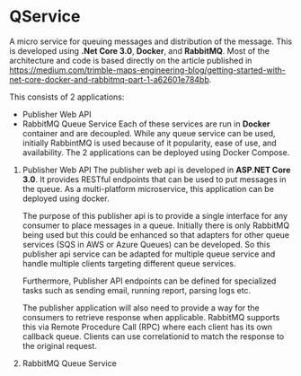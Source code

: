 # QService

A micro service for queuing messages and distribution of the message. This is developed using **.Net Core 3.0**, **Docker**, and **RabbitMQ**. Most of the architecture and code is based directly on the article published in <https://medium.com/trimble-maps-engineering-blog/getting-started-with-net-core-docker-and-rabbitmq-part-1-a62601e784bb>.

This consists of 2 applications:

- Publisher Web API
- RabbitMQ Queue Service
Each of these services are run in **Docker** container and are decoupled. While any queue service can be used, initially RabbintMQ is used because of it popularity, ease of use, and availability. The 2 applications can be deployed using Docker Compose.

1. Publisher Web API
    The publisher web api is developed in **ASP.NET Core 3.0**. It provides RESTful endpoints that can be used to put messages in the queue. As a multi-platform microservice, this application can be deployed using docker.

    The purpose of this publisher api is to provide a single interface for any consumer to place messages in a queue. Initially there is only RabbitMQ being used but this could be enhanced so that adapters for other queue services (SQS in AWS or Azure Queues) can be developed. So this publisher api service can be adapted for multiple queue service and handle multiple clients targeting different queue services.

    Furthermore, Publisher API endpoints can be defined for specialized tasks such as sending email, running report, parsing logs etc.

    The publisher application will also need to provide a way for the consumers to retrieve response when applicable. RabbitMQ supports this via Remote Procedure Call (RPC) where each client has its own callback queue. Clients can use correlationid to match the response to the original request.

2. RabbitMQ Queue Service
